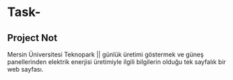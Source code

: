 # Task-
## Project Not
Mersin Üniversitesi Teknopark || günlük üretimi göstermek ve güneş panellerinden elektrik enerjisi üretimiyle ilgili bilgilerin olduğu tek sayfalık bir web sayfası.
